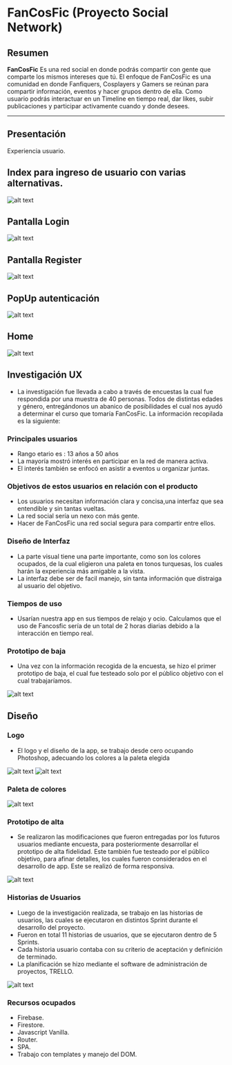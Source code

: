 # FanCosFic (Proyecto Social Network)

## Resumen

**FanCosFic** Es una red social en donde podrás compartir con gente que comparte los mismos intereses que tú. El enfoque de FanCosFic es una comunidad en donde Fanfiquers, Cosplayers y Gamers se reúnan para compartir información, eventos y hacer grupos dentro de ella. Como usuario podrás interactuar en un Timeline en tiempo real, dar likes, subir publicaciones y participar activamente cuando y donde desees. 

***

## Presentación 
Experiencia usuario.

## Index para ingreso de usuario con varias alternativas.

![alt text](./src/img/welcome.png)

## Pantalla Login

![alt text](./src/img/login.png)

## Pantalla Register

![alt text](./src/img/register.png)

## PopUp autenticación

![alt text](./src/img/autenticacion.png)

## Home

![alt text](./src/img/home.png)





## Investigación UX


* La investigación fue llevada a cabo a través de encuestas la cual fue respondida por una muestra de 40 personas. Todos de  distintas edades y género, entregándonos un abanico de posibilidades el cual nos ayudó a determinar el curso que tomaría FanCosFic. La información recopilada es la siguiente:

### Principales usuarios

* Rango etario es : 13 años a  50 años
* La mayoría mostró interés en participar en la red de manera activa.
* El interés también se enfocó en asistir a eventos u organizar juntas.


### Objetivos de estos usuarios en relación con el producto

* Los usuarios necesitan información clara y concisa,una interfaz que sea entendible y sin tantas vueltas.
* La red social sería un nexo con más gente.
* Hacer de FanCosFic una red social segura para compartir entre ellos.


### Diseño de Interfaz

* La parte visual tiene una parte importante, como son los colores ocupados, de la cual eligieron una paleta en tonos turquesas, los cuales harán la experiencia más amigable a la vista. 
* La interfaz debe ser de facil manejo, sin tanta información que distraiga al usuario del objetivo.

### Tiempos de uso

* Usarían nuestra app en sus tiempos de relajo y ocio. Calculamos que el uso de Fancosfic sería de un total de 2 horas diarias debido a la interacción en tiempo real.

### Prototipo de baja

* Una vez con la información recogida de la encuesta, se hizo el primer prototipo de baja, el cual fue testeado solo por el público objetivo con el cual trabajaríamos.

![alt text](./src/img/prototipobaja.png)

## Diseño

### Logo

* El logo y el diseño de la app, se trabajo desde cero ocupando Photoshop, adecuando los colores a la paleta elegida

![alt text](./src/img/logoF.png)
![alt text](./src/img/logofon.png)


### Paleta de colores

![alt text](./src/img/paleta.jpg)

### Prototipo de alta

* Se realizaron las modificaciones que fueron entregadas por los futuros usuarios mediante encuesta, para posteriormente desarrollar el prototipo de alta fidelidad. Este también fue testeado por el público objetivo, para afinar detalles, los cuales fueron considerados en el desarrollo de app. Este se realizó de forma responsiva.

![alt text](./src/img/alta.png)

### Historias de Usuarios

* Luego de la investigación realizada, se trabajo en las historias de usuarios, las cuales se ejecutaron en distintos Sprint durante el desarrollo del proyecto. 
* Fueron en total 11 historias de usuarios, que se ejecutaron dentro de 5 Sprints.
* Cada historia usuario contaba con su criterio de aceptación y definición de terminado.
* La planificación se hizo mediante el software de administración de proyectos, TRELLO.

![alt text](./src/img/trello.png)

### Recursos ocupados

* Firebase.
* Firestore.
* Javascript Vanilla.
* Router.
* SPA.
* Trabajo con templates y manejo del DOM.

